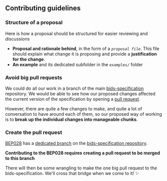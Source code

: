 ## Contributing guidelines


### Structure of a proposal
Here is how a proposal should be structured for easier reviewing and discussions

* **Proposal and rationale behind**, in the form of a *``proposal file``*. This file should explain what change it is proposing and provide a **justification for the change**.
* **An example** and its dedicated subfolder in the `examples/` folder


### Avoid big pull requests

We could do all our work in a branch of the main [bids-specification](https://github.com/bids-standard/bids-specification) repository.
We would be able to see how our proposed changes affected the current version of the specification by opening a [pull request](https://help.github.com/articles/about-pull-requests/).

However, there are quite a few changes to make, and quite a lot of conversation to have around each of them, so our proposed way of working is to **break up the individual changes into manageable chunks**.


### Create the pull request

[BEP028](https://github.com/bids-standard/bids-specification/pull/487) has a [dedicated branch](https://github.com/bids-standard/bids-specification/tree/bep-028) on the [bids-specification repository](https://github.com/bids-standard/bids-specification).

**Contributing to the BEP028 requires creating a pull request to be merged to this branch**

There will then be some wrangling to make the one big pull request to the bids-specification.
We'll cross that bridge when we come to it! :sparkles:
